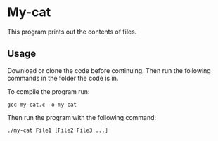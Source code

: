 # My-cat

This program prints out the contents of files.

## Usage

Download or clone the code before continuing. Then run the following commands in the folder the code is in.

To compile the program run:

    gcc my-cat.c -o my-cat

Then run the program with the following command:

    ./my-cat File1 [File2 File3 ...]